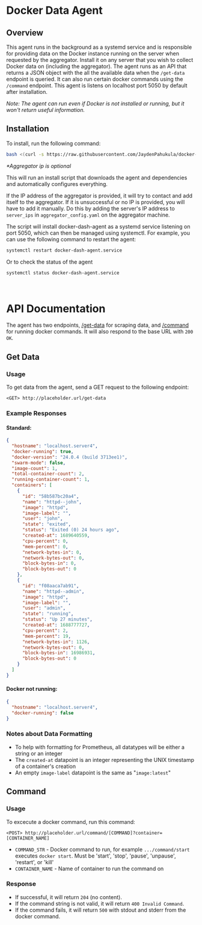 # Docker Data Agent

## Overview

This agent runs in the background as a systemd service and is responsible for providing data on the Docker instance running on the server when requested by the aggregator. Install it on any server that you wish to collect Docker data on (including the aggregator). The agent runs as an API that returns a JSON object with the all the available data when the `/get-data` endpoint is queried. It can also run certain docker commands using the `/command` endpoint. This agent is listens on localhost port 5050 by default after installation.

_Note: The agent can run even if Docker is not installed or running, but it won't return useful information._

## Installation

To install, run the following command:

``` bash
bash <(curl -s https://raw.githubusercontent.com/JaydenPahukula/docker-data-exporter/main/agent/scripts/install.sh) [AGGREGATOR_IP*]
```

_*Aggregator ip is optional_  

This will run an install script that downloads the agent and dependencies and automatically configures everything.

If the IP address of the aggregator is provided, it will try to contact and add itself to the aggregator. If it is unsuccessful or no IP is provided, you will have to add it manually. Do this by adding the server's IP address to `server_ips` in `aggregator_config.yaml` on the aggregator machine.

The script will install docker-dash-agent as a systemd service listening on port 5050, which can then be managed using systemctl. For example, you can use the following command to restart the agent:
``` bash
systemctl restart docker-dash-agent.service
```
Or to check the status of the agent
``` bash
systemctl status docker-dash-agent.service
```

</br>

# API Documentation

The agent has two endpoints, [/get-data](#get-data) for scraping data, and [/command](#command) for running docker commands. It will also respond to the base URL with `200 OK`.

## Get Data

### Usage

To get data from the agent, send a GET request to the following endpoint:
```
<GET> http://placeholder.url/get-data
```

### Example Responses

#### Standard:
``` JSON
{
  "hostname": "localhost.server4",
  "docker-running": true,
  "docker-version": "24.0.4 (build 3713ee1)",
  "swarm-mode": false,
  "image-count": 1,
  "total-container-count": 2,
  "running-container-count": 1,
  "containers": [
    {
      "id": "58b587bc20a4",
      "name": "httpd--john",
      "image": "httpd",
      "image-label": "",
      "user": "john",
      "state": "exited",
      "status": "Exited (0) 24 hours ago",
      "created-at": 1689640559,
      "cpu-percent": 0,
      "mem-percent": 0,
      "network-bytes-in": 0,
      "network-bytes-out": 0,
      "block-bytes-in": 0,
      "block-bytes-out": 0
    },
    {
      "id": "f08aaca7ab91",
      "name": "httpd--admin",
      "image": "httpd",
      "image-label": "",
      "user": "admin",
      "state": "running",
      "status": "Up 27 minutes",
      "created-at": 1688777727,
      "cpu-percent": 2,
      "mem-percent": 19,
      "network-bytes-in": 1126,
      "network-bytes-out": 0,
      "block-bytes-in": 16986931,
      "block-bytes-out": 0
    }
  ]
}
```

#### Docker not running:
``` JSON
{
  "hostname": "localhost.server4",
  "docker-running": false
}
```

### Notes about Data Formatting

- To help with formatting for Prometheus, all datatypes will be either a string or an integer
- The `created-at` datapoint is an integer representing the UNIX timestamp of a container's creation
- An empty `image-label` datapoint is the same as "`image:latest`"

## Command

### Usage

To excecute a docker command, run this command:
```
<POST> http://placeholder.url/command/[COMMAND]?container=[CONTAINER_NAME]
```
- `COMMAND_STR` - Docker command to run, for example `.../command/start` executes `docker start`. Must be 'start', 'stop', 'pause', 'unpause', 'restart', or 'kill'
- `CONTAINER_NAME` - Name of container to run the command on

### Response

- If successful, it will return `204` (no content).
- If the command string is not valid, it will return `400 Invalid Command`.
- If the command fails, it will return `500` with stdout and stderr from the docker command.
